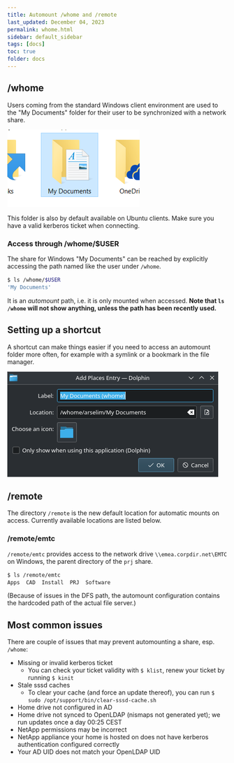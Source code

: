 ```yaml
---
title: Automount /whome and /remote
last_updated: December 04, 2023
permalink: whome.html
sidebar: default_sidebar
tags: [docs]
toc: true
folder: docs
---
```


## /whome

Users coming from the standard Windows client environment are used to the
"My Documents" folder for their user to be synchronized with a network share.

![My Documents on Windows](images/whome/win.png)

This folder is also by default available on Ubuntu clients.
Make sure you have a valid kerberos ticket when connecting.

### Access through /whome/$USER

The share for Windows "My Documents" can be reached by explicitly accessing the
path named like the user under `/whome`.

```bash
$ ls /whome/$USER
'My Documents'
```

It is an _automount_ path, i.e. it is only mounted when accessed.
__Note that `ls /whome` will not show anything, unless the path has been
recently used.__

## Setting up a shortcut

A shortcut can make things easier if you need to access an automount
folder more often, for example with a symlink or a bookmark in the
file manager.

![Shortcut to /whome in Dolphin](images/whome/dolphin_link.png)

## /remote

The directory `/remote` is the new default location for automatic mounts on
access. Currently available locations are listed below.

### /remote/emtc

`/remote/emtc` provides access to the network drive `\\emea.corpdir.net\EMTC`
on Windows, the parent directory of the `prj` share.

```bash
$ ls /remote/emtc
Apps  CAD  Install  PRJ  Software
```

(Because of issues in the DFS path, the automount configuration
contains the hardcoded path of the actual file server.)

## Most common issues

There are couple of issues that may prevent automounting a share, esp. `/whome`:

- Missing or invalid kerberos ticket
  - You can check your ticket validity with `$ klist`, renew your ticket by running `$ kinit`
- Stale sssd caches
  - To clear your cache (and force an update thereof), you can run `$ sudo /opt/support/bin/clear-sssd-cache.sh`
- Home drive not configured in AD
- Home drive not synced to OpenLDAP (nismaps not generated yet); we run updates once a day 00:25 CEST
- NetApp permissions may be incorrect
- NetApp appliance your home is hosted on does not have kerberos authentication configured correctly
- Your AD UID does not match your OpenLDAP UID

